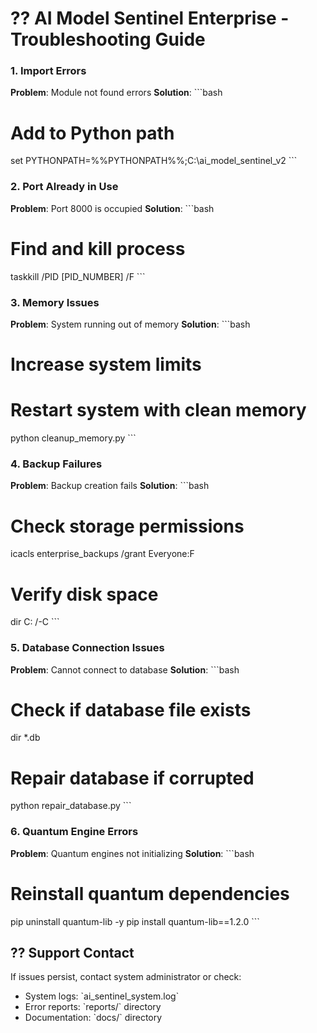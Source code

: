 # ?? AI Model Sentinel Enterprise - Troubleshooting Guide 
 
 
### 1. Import Errors 
**Problem**: Module not found errors 
**Solution**: 
\`\`\`bash 
# Add to Python path 
set PYTHONPATH=%%PYTHONPATH%%;C:\ai_model_sentinel_v2 
\`\`\` 
 
### 2. Port Already in Use 
**Problem**: Port 8000 is occupied 
**Solution**: 
\`\`\`bash 
# Find and kill process 
taskkill /PID [PID_NUMBER] /F 
\`\`\` 
 
### 3. Memory Issues 
**Problem**: System running out of memory 
**Solution**: 
\`\`\`bash 
# Increase system limits 
# Restart system with clean memory 
python cleanup_memory.py 
\`\`\` 
 
### 4. Backup Failures 
**Problem**: Backup creation fails 
**Solution**: 
\`\`\`bash 
# Check storage permissions 
icacls enterprise_backups /grant Everyone:F 
# Verify disk space 
dir C: /-C 
\`\`\` 
 
### 5. Database Connection Issues 
**Problem**: Cannot connect to database 
**Solution**: 
\`\`\`bash 
# Check if database file exists 
dir *.db 
# Repair database if corrupted 
python repair_database.py 
\`\`\` 
 
### 6. Quantum Engine Errors 
**Problem**: Quantum engines not initializing 
**Solution**: 
\`\`\`bash 
# Reinstall quantum dependencies 
pip uninstall quantum-lib -y 
pip install quantum-lib==1.2.0 
\`\`\` 
 
## ?? Support Contact 
 
If issues persist, contact system administrator or check: 
- System logs: \`ai_sentinel_system.log\` 
- Error reports: \`reports/\` directory 
- Documentation: \`docs/\` directory 
